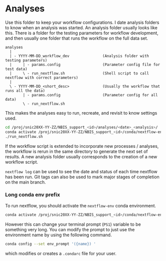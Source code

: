 # Analyses

Use this folder to keep your workflow configurations. I date analysis folders to
know when an analysis was started. An analysis folder usually looks like this.
There is a folder for the testing parameters for workflow development, and then
usually one folder that runs the workflow on the full data set.

```
analyses
  |
  | - YYYY-MM-DD_workflow_dev               (Analysis folder with testing parameters)
  |     | - params.config                   (Parameter config file for test data)
  |     \ - run_nextflow.sh                 (Shell script to call nextflow with correct parameters)
  |
  \ - YYYY-MM-DD_<short_desc>               (Usually the workflow that runs all the data)
        | - params.config                   (Parameter config for all data)
        \ - run_nextflow.sh
```

This makes the analyses easy to run, recreate, and revisit to know settings used.

```bash
cd /proj/snic20XX-YY-ZZ/NBIS_support_<id>/analyses/<date>_<analysis>/
conda activate /proj/snic20XX-YY-ZZ/NBIS_support_<id>/conda/nextflow-env
./run_nextflow.sh
```

If the workflow script is extended to incorporate new processes / analyses,
the workflow is rerun in the same directory to generate the next set of results.
A new analysis folder usually corresponds to the creation of a new workflow script.

`nextflow log` can be used to see the date and status of each time nextflow has been
run. Git tags can also be used to mark major stages of completion on the main branch.

### Long conda env prefix

To run nextflow, you should activate the `nextflow-env` conda environment.
```bash
conda activate /proj/snic20XX-YY-ZZ/NBIS_support_<id>/conda/nextflow-env
```
However this can change your terminal prompt (`PS1`) variable to be something very long.
You can modify the prompt to just use the environment name by using the following command.
```bash
conda config --set env_prompt '({name}) '
```
which modifies or creates a `.condarc` file for your user.
